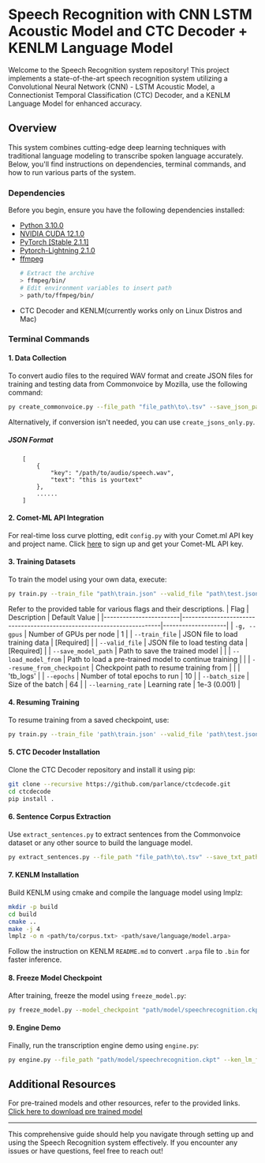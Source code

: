 # Speech Recognition with CNN LSTM Acoustic Model and CTC Decoder + KENLM Language Model

Welcome to the Speech Recognition system repository! This project implements a state-of-the-art speech recognition system utilizing a Convolutional Neural Network (CNN) - LSTM Acoustic Model, a Connectionist Temporal Classification (CTC) Decoder, and a KENLM Language Model for enhanced accuracy.

## Overview

This system combines cutting-edge deep learning techniques with traditional language modeling to transcribe spoken language accurately. Below, you'll find instructions on dependencies, terminal commands, and how to run various parts of the system.

### Dependencies

Before you begin, ensure you have the following dependencies installed:

- [Python 3.10.0](https://www.python.org/downloads/release/python-3100/)
- [NVIDIA CUDA 12.1.0](https://developer.nvidia.com/cuda-12-1-0-download-archive)
- [PyTorch [Stable 2.1.1]](https://pytorch.org/)
- [Pytorch-Lightning 2.1.0](https://www.pytorchlightning.ai/index.html)
- [ffmpeg](https://www.ffmpeg.org/)
    ```bash
    # Extract the archive
    > ffmpeg/bin/
    # Edit environment variables to insert path 
    > path/to/ffmpeg/bin/
    ```
- CTC Decoder and KENLM(currently works only on Linux Distros and Mac)

### Terminal Commands

#### 1. Data Collection

To convert audio files to the required WAV format and create JSON files for training and testing data from Commonvoice by Mozilla, use the following command:

```bash
py create_commonvoice.py --file_path "file_path\to\.tsv" --save_json_path "save\json\path" --audio "audio\src_path\clips\to\.mp3" --percent 10 --convert
```

Alternatively, if conversion isn't needed, you can use `create_jsons_only.py`.

##### JSON Format
 
        [
            {   
                "key": "/path/to/audio/speech.wav", 
                "text": "this is yourtext"
            },
            ......
        ]

#### 2. Comet-ML API Integration

For real-time loss curve plotting, edit `config.py` with your Comet.ml API key and project name. Click <a href='https://www.comet.com/site/' target="_blank">here</a> to sign up and get your Comet-ML API key.

#### 3. Training Datasets

To train the model using your own data, execute:

```bash
py train.py --train_file "path\train.json" --valid_file "path\test.json" --save_model_path 'save\model\path'  --valid_file <value> --batch_size <value> --epochs <value>
```

Refer to the provided table for various flags and their descriptions.
| Flag                   | Description                                                           | Default Value      |
|------------------------|-----------------------------------------------------------------------|--------------------|
| `-g, --gpus`           | Number of GPUs per node                                               | 1                  |
| `--train_file`         | JSON file to load training data                                       | [Required]         |
| `--valid_file`         | JSON file to load testing data                                        | [Required]         |
| `--save_model_path`    | Path to save the trained model                                        |                    |
| `--load_model_from`    | Path to load a pre-trained model to continue training                 |                    |
| `--resume_from_checkpoint` | Checkpoint path to resume training from                           |                    |                                                  | 'tb_logs'          |
| `--epochs`             | Number of total epochs to run                                         | 10                 |
| `--batch_size`         | Size of the batch                                                     | 64                 |
| `--learning_rate`      | Learning rate                                                         | 1e-3  (0.001)      |

#### 4. Resuming Training

To resume training from a saved checkpoint, use:

```bash
py train.py --train_file 'path\train.json' --valid_file 'path\test.json' --load_model_from 'path\model\best_model.ckpt' --resume_from_checkpoint 'path\model\' --save_model_path 'save\model\path'
```

#### 5. CTC Decoder Installation

Clone the CTC Decoder repository and install it using pip:

```bash
git clone --recursive https://github.com/parlance/ctcdecode.git
cd ctcdecode
pip install .
```

#### 6. Sentence Corpus Extraction

Use `extract_sentences.py` to extract sentences from the Commonvoice dataset or any other source to build the language model.

```bash
py extract_sentences.py --file_path "file_path\to\.tsv" --save_txt_path "save\path\corpus.txt"
```

#### 7. KENLM Installation

Build KENLM using cmake and compile the language model using lmplz:

```bash
mkdir -p build
cd build
cmake ..
make -j 4
lmplz -o n <path/to/corpus.txt> <path/save/language/model.arpa>
```

Follow the instruction on KENLM `README.md` to convert `.arpa` file to `.bin` for faster inference. 

#### 8. Freeze Model Checkpoint

After training, freeze the model using `freeze_model.py`:

```bash
py freeze_model.py --model_checkpoint "path/model/speechrecognition.ckpt" --save_path "path/to/save/"
```

#### 9. Engine Demo

Finally, run the transcription engine demo using `engine.py`:

```bash
py engine.py --file_path "path/model/speechrecognition.ckpt" --ken_lm_file "path/to/nglm.arpa or path/to/nglm.bin"
```

## Additional Resources

For pre-trained models and other resources, refer to the provided links.
[Click here to download pre trained model](https://mega.nz/folder/Lnxj3YCJ#Na6Nc1m4nz6jiSWTatfKJQ)

---

This comprehensive guide should help you navigate through setting up and using the Speech Recognition system effectively. If you encounter any issues or have questions, feel free to reach out!
